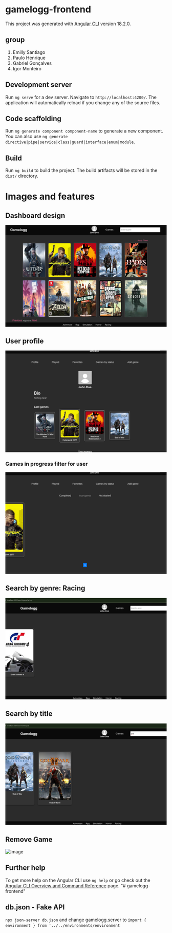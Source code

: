 # gamelogg-frontend

This project was generated with [Angular CLI](https://github.com/angular/angular-cli) version 18.2.0.

## group
<ol>
    <li>Emilly Santiago</li>
    <li>Paulo Henrique</li>
    <li>Gabriel Gonçalves</li>
    <li>Igor Monteiro</li>
</ol>

## Development server

Run `ng serve` for a dev server. Navigate to `http://localhost:4200/`. The application will automatically reload if you change any of the source files.

## Code scaffolding

Run `ng generate component component-name` to generate a new component. You can also use `ng generate directive|pipe|service|class|guard|interface|enum|module`.

## Build

Run `ng build` to build the project. The build artifacts will be stored in the `dist/` directory.

# Images and features

## Dashboard design
![Dashboard][image]

## User profile
![Dashboard][image2]

### Games in progress filter for user
![Dashboard][image3]

## Search by genre: Racing
![Dashboard][image4]

## Search by title
![Dashboard][image5]

## Remove Game
![image](https://github.com/user-attachments/assets/e09d4456-2580-4d11-a693-31be83fbdc87)


[image]: public/images/image.png
[image2]: public/images/image-2.png
[image3]: public/images/image-3.png
[image4]: public/images/image-4.png
[image5]: public/images/image-5.png

## Further help

To get more help on the Angular CLI use `ng help` or go check out the [Angular CLI Overview and Command Reference](https://angular.dev/tools/cli) page.
"# gamelogg-frontend" 

## db.json - Fake API

`npx json-server db.json` and change gamelogg.server to ```import { environment } from '../../environments/environment```
